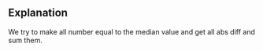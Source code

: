 ## Explanation

We try to make all number equal to the median value and get all abs diff and sum them.
